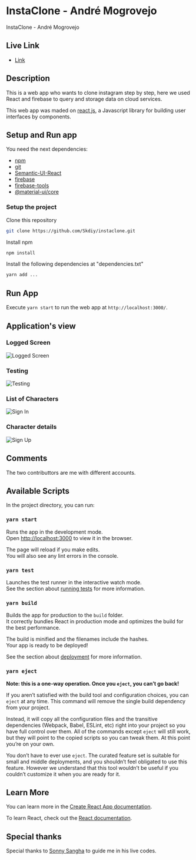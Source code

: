 # InstaClone - André Mogrovejo

InstaClone - André Mogrovejo

## Live Link

* [Link](https://instacool-4429f.web.app)

## Description

This is a web app who wants to clone instagram step by step, here we used React and firebase to query and storage data on cloud services.

This web app was maded on [react js](https://reactjs.org), a Javascript library for building user interfaces by components.

## Setup and Run app

You need the next dependencies:
* [npm](https://www.npmjs.com/)
* [git](https://git-scm.com/)
* [Semantic-UI-React](https://react.semantic-ui.com/)
* [firebase](https://firebase.google.com/)
* [firebase-tools](https://firebase.google.com/)
* [@material-ui/core](https://material-ui.com)

### Setup the project

Clone this repository
``` bash
git clone https://github.com/Skdiy/instaclone.git
```

Install npm
``` bash
npm install
```

Install the following dependencies at "dependencies.txt"
``` bash
yarn add ...
```



## Run App

Execute `yarn start` to run the web app at `http://localhost:3000/`.

## Application's view

### Logged Screen
![Logged Screen](https://github.com/Skdiy/instaclone/blob/master/captures/logincapture.JPG)
### Testing
![Testing](https://github.com/Skdiy/instaclone/blob/master/captures/testing2.JPG)
### List of Characters
![Sign In](https://github.com/Skdiy/instaclone/blob/master/captures/signin.JPG)
### Character details
![Sign Up](https://github.com/Skdiy/instaclone/blob/master/captures/signup.JPG)

## Comments
The two contributtors are me with different accounts.

## Available Scripts

In the project directory, you can run:

### `yarn start`

Runs the app in the development mode.<br />
Open [http://localhost:3000](http://localhost:3000) to view it in the browser.

The page will reload if you make edits.<br />
You will also see any lint errors in the console.

### `yarn test`

Launches the test runner in the interactive watch mode.<br />
See the section about [running tests](https://facebook.github.io/create-react-app/docs/running-tests) for more information.

### `yarn build`

Builds the app for production to the `build` folder.<br />
It correctly bundles React in production mode and optimizes the build for the best performance.

The build is minified and the filenames include the hashes.<br />
Your app is ready to be deployed!

See the section about [deployment](https://facebook.github.io/create-react-app/docs/deployment) for more information.

### `yarn eject`

**Note: this is a one-way operation. Once you `eject`, you can’t go back!**

If you aren’t satisfied with the build tool and configuration choices, you can `eject` at any time. This command will remove the single build dependency from your project.

Instead, it will copy all the configuration files and the transitive dependencies (Webpack, Babel, ESLint, etc) right into your project so you have full control over them. All of the commands except `eject` will still work, but they will point to the copied scripts so you can tweak them. At this point you’re on your own.

You don’t have to ever use `eject`. The curated feature set is suitable for small and middle deployments, and you shouldn’t feel obligated to use this feature. However we understand that this tool wouldn’t be useful if you couldn’t customize it when you are ready for it.

## Learn More

You can learn more in the [Create React App documentation](https://facebook.github.io/create-react-app/docs/getting-started).

To learn React, check out the [React documentation](https://reactjs.org/).

## Special thanks

Special thanks to [Sonny Sangha](https://www.youtube.com/user/ssangha32) to guide me in his live codes.
